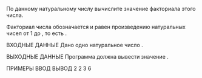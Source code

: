 По данному натуральному числу  вычислите значение факториала этого числа.

Факториал числа  обозначается  и равен произведению натуральных чисел от 1 до , то есть .

ВХОДНЫЕ ДАННЫЕ
Дано одно натуральное число .

ВЫХОДНЫЕ ДАННЫЕ
Программа должна вывести значение . 

ПРИМЕРЫ
ВВОД	ВЫВОД
2
2
3
6
